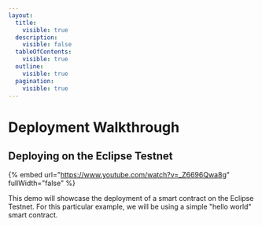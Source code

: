 ```yaml
---
layout:
  title:
    visible: true
  description:
    visible: false
  tableOfContents:
    visible: true
  outline:
    visible: true
  pagination:
    visible: true
---
```


# Deployment Walkthrough

## Deploying on the Eclipse Testnet

{% embed url="https://www.youtube.com/watch?v=_Z6696Qwa8g" fullWidth="false" %}

This demo will showcase the deployment of a smart contract on the Eclipse Testnet. For this particular example, we will be using a simple "hello world" smart contract.
